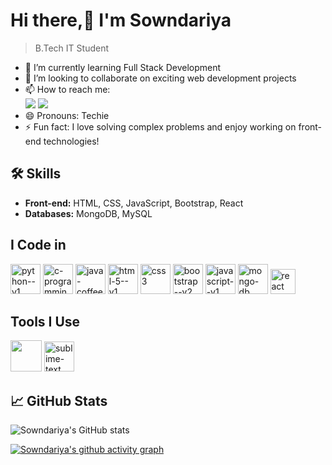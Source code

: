 # Hi there,👋 I'm Sowndariya
> B.Tech IT Student

- 🌱 I’m currently learning Full Stack Development  
- 💞️ I’m looking to collaborate on exciting web development projects  
- 📫 How to reach me:
 <br />[<img src="https://img.shields.io/badge/Gmail-D14836?style=for-the-badge&logo=gmail&logoColor=white" />](mailto:sowndariyak11@gmail.com)  [<img src="https://img.shields.io/badge/LinkedIn-0077B5?style=for-the-badge&logo=linkedin&logoColor=white" />](https://www.linkedin.com/in/sowndariya-k/)  
- 😄 Pronouns: Techie  
- ⚡ Fun fact: I love solving complex problems and enjoy working on front-end technologies!  

## 🛠 Skills
- **Front-end:** HTML, CSS, JavaScript, Bootstrap, React
- **Databases:** MongoDB, MySQL

## I Code in
  <img width="48" height="48" src="https://img.icons8.com/color/48/python--v1.png" alt="python--v1"/>  <img width="48" height="48" src="https://img.icons8.com/color/48/c-programming.png" alt="c-programming"/>
  <img width="48" height="48" src="https://img.icons8.com/color/48/java-coffee-cup-logo--v1.png" alt="java-coffee-cup-logo--v1"/> <img width="48" height="48" src="https://img.icons8.com/color/48/html-5--v1.png" alt="html-5--v1"/> <img width="48" height="48" src="https://img.icons8.com/color/48/css3.png" alt="css3"/> <img width="48" height="48" src="https://img.icons8.com/color/48/bootstrap--v2.png" alt="bootstrap--v2"/> <img width="48" height="48" src="https://img.icons8.com/color/48/javascript--v1.png" alt="javascript--v1"/> <img width="48" height="48" src="https://img.icons8.com/color/48/mongo-db.png" alt="mongo-db"/> <img width="40" height="40" src="https://img.icons8.com/office/40/react.png" alt="react"/>
  
## Tools I Use
   <img height="50" width="50" src="https://img.icons8.com/color/48/000000/visual-studio-code-2019.png"/> <img width="48" height="48" src="https://img.icons8.com/fluency/48/sublime-text.png" alt="sublime-text"/>

  
## 📈 GitHub Stats 
 
![Sowndariya's GitHub stats](https://github-readme-stats.vercel.app/api?username=SOWNDARIYA-20&theme=dark&show_icons=true&&hide=issues,contribs)

[![Sowndariya's github activity graph](https://github-readme-activity-graph.vercel.app/graph?username=SOWNDARIYA-20&bg_color=080808&color=ece4ec&line=44c16f&point=f7eeed&area=true&hide_border=true)](https://github.com/ashutosh00710/github-readme-activity-graph)


